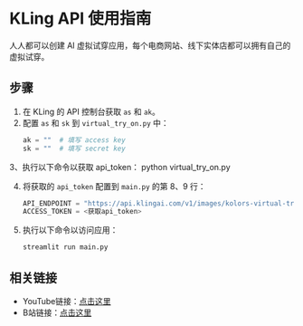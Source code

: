 # KLing API 使用指南

人人都可以创建 AI 虚拟试穿应用，每个电商网站、线下实体店都可以拥有自己的虚拟试穿。

## 步骤

1. 在 KLing 的 API 控制台获取 `as` 和 `ak`。
2. 配置 `as` 和 `sk` 到 `virtual_try_on.py` 中：
   ```python
   ak = ""  # 填写 access key
   sk = ""  # 填写 secret key

3、执行以下命令以获取 api_token：
python virtual_try_on.py

4. 将获取的 `api_token` 配置到 `main.py` 的第 8、9 行：
   ```python
   API_ENDPOINT = "https://api.klingai.com/v1/images/kolors-virtual-try-on"
   ACCESS_TOKEN = <获取api_token>
   
5. 执行以下命令以访问应用：
   ```bash
   streamlit run main.py

## 相关链接

- YouTube链接：[点击这里](https://www.youtube.com/watch?v=ClyI32_zsRY)
- B站链接：[点击这里](https://www.bilibili.com/video/BV1eMC2YNEyA/)

